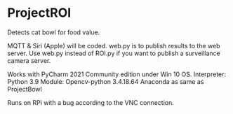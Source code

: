 # ProjectROI
Detects cat bowl for food value. 

MQTT & Siri (Apple) will be coded.
web.py is to publish results to the web server. Use web.py instead of ROI.py if you want to publish a surveillance camera server.


Works with PyCharm 2021 Community edition under Win 10 OS.
Interpreter: Python 3.9 
Module: Opencv-python 3.4.18.64
Anaconda as same as ProjectBowl


Runs on RPi with a bug according to the VNC connection.
